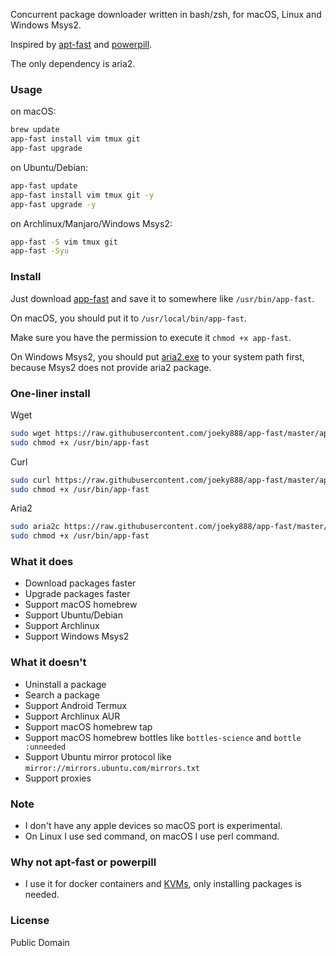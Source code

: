 Concurrent package downloader written in bash/zsh, for macOS, Linux and Windows Msys2.

Inspired by [apt-fast](https://github.com/ilikenwf/apt-fast) and [powerpill](https://aur.archlinux.org/packages/powerpill).

The only dependency is aria2.

### Usage

on macOS:

```sh
brew update
app-fast install vim tmux git
app-fast upgrade
```

on Ubuntu/Debian:

```sh
app-fast update
app-fast install vim tmux git -y
app-fast upgrade -y
```

on Archlinux/Manjaro/Windows Msys2:

```sh
app-fast -S vim tmux git
app-fast -Syu
```

### Install

Just download [app-fast](app-fast) and save it to somewhere like `/usr/bin/app-fast`.

On macOS, you should put it to `/usr/local/bin/app-fast`.

Make sure you have the permission to execute it `chmod +x app-fast`.

On Windows Msys2, you should put [aria2.exe](https://github.com/aria2/aria2/releases) to your system path first, because Msys2 does not provide aria2 package.


### One-liner install

Wget

```sh
sudo wget https://raw.githubusercontent.com/joeky888/app-fast/master/app-fast -O /usr/bin/app-fast
sudo chmod +x /usr/bin/app-fast
```

Curl

```sh
sudo curl https://raw.githubusercontent.com/joeky888/app-fast/master/app-fast -o /usr/bin/app-fast
sudo chmod +x /usr/bin/app-fast
```

Aria2

```sh
sudo aria2c https://raw.githubusercontent.com/joeky888/app-fast/master/app-fast -d / -o /usr/bin/app-fast
sudo chmod +x /usr/bin/app-fast
```

### What it does

* Download packages faster
* Upgrade packages faster
* Support macOS homebrew
* Support Ubuntu/Debian
* Support Archlinux
* Support Windows Msys2

### What it doesn't

* Uninstall a package
* Search a package
* Support Android Termux
* Support Archlinux AUR
* Support macOS homebrew tap
* Support macOS homebrew bottles like `bottles-science` and `bottle :unneeded`
* Support Ubuntu mirror protocol like `mirror://mirrors.ubuntu.com/mirrors.txt`
* Support proxies

### Note

* I don't have any apple devices so macOS port is experimental.
* On Linux I use sed command, on macOS I use perl command.

### Why not apt-fast or powerpill

* I use it for docker containers and [KVMs](https://en.wikipedia.org/wiki/Kernel-based_Virtual_Machine), only installing packages is needed.

### License

Public Domain
